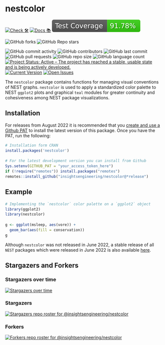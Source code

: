 # nestcolor

<!-- start badges -->
[![Check 🛠](https://github.com/insightsengineering/nestcolor/actions/workflows/check.yaml/badge.svg)](https://insightsengineering.github.io/nestcolor/main/unit-test-report/)
[![Docs 📚](https://github.com/insightsengineering/nestcolor/actions/workflows/docs.yaml/badge.svg)](https://insightsengineering.github.io/nestcolor/)
[![Code Coverage 📔](https://raw.githubusercontent.com/insightsengineering/nestcolor/_xml_coverage_reports/data/main/badge.svg)](https://insightsengineering.github.io/nestcolor/main/coverage-report/)

![GitHub forks](https://img.shields.io/github/forks/insightsengineering/nestcolor?style=social)
![GitHub Repo stars](https://img.shields.io/github/stars/insightsengineering/nestcolor?style=social)

![GitHub commit activity](https://img.shields.io/github/commit-activity/m/insightsengineering/nestcolor)
![GitHub contributors](https://img.shields.io/github/contributors/insightsengineering/nestcolor)
![GitHub last commit](https://img.shields.io/github/last-commit/insightsengineering/nestcolor)
![GitHub pull requests](https://img.shields.io/github/issues-pr/insightsengineering/nestcolor)
![GitHub repo size](https://img.shields.io/github/repo-size/insightsengineering/nestcolor)
![GitHub language count](https://img.shields.io/github/languages/count/insightsengineering/nestcolor)
[![Project Status: Active – The project has reached a stable, usable state and is being actively developed.](https://www.repostatus.org/badges/latest/active.svg)](https://www.repostatus.org/#active)
[![Current Version](https://img.shields.io/github/r-package/v/insightsengineering/nestcolor/main?color=purple\&label=package%20version)](https://github.com/insightsengineering/nestcolor/tree/main)
[![Open Issues](https://img.shields.io/github/issues-raw/insightsengineering/nestcolor?color=red\&label=open%20issues)](https://github.com/insightsengineering/nestcolor/issues?q=is%3Aissue+is%3Aopen+sort%3Aupdated-desc)
<!-- end badges -->

The `nestcolor` package contains functions for managing visual conventions of NEST graphs. `nestcolor` is used to apply a standardized color palette to NEST `ggplot2` plots and graphical `teal` modules for greater continuity and cohesiveness among NEST package visualizations.

## Installation

For releases from August 2022 it is recommended that you [create and use a Github PAT](https://docs.github.com/en/github/authenticating-to-github/keeping-your-account-and-data-secure/creating-a-personal-access-token) to install the latest version of this package. Once you have the PAT, run the following:

```r
# Installation form CRAN
install.packages('nestcolor')

# For the latest development version you can install from Github
Sys.setenv(GITHUB_PAT = "your_access_token_here")
if (!require("remotes")) install.packages("remotes")
remotes::install_github("insightsengineering/nestcolor@*release")
```

## Example

```r
# Implementing the `nestcolor` color palette on a `ggplot2` object
library(ggplot2)
library(nestcolor)

g <- ggplot(msleep, aes(vore)) +
  geom_bar(aes(fill = conservation))
g
```

Although `nestcolor` was not released in June 2022, a stable release of all `NEST` packages which were released in June 2022 is also available [here](https://github.com/insightsengineering/depository#readme).

## Stargazers and Forkers

### Stargazers over time

[![Stargazers over time](https://starchart.cc/insightsengineering/nestcolor.svg)](https://starchart.cc/insightsengineering/nestcolor)

### Stargazers

[![Stargazers repo roster for @insightsengineering/nestcolor](https://reporoster.com/stars/insightsengineering/nestcolor)](https://github.com/insightsengineering/nestcolor/stargazers)

### Forkers

[![Forkers repo roster for @insightsengineering/nestcolor](https://reporoster.com/forks/insightsengineering/nestcolor)](https://github.com/insightsengineering/nestcolor/network/members)
